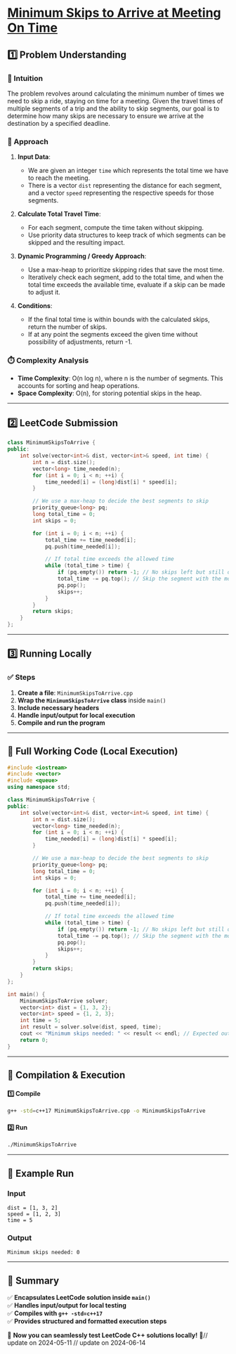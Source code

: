 # **[Minimum Skips to Arrive at Meeting On Time](https://leetcode.com/problems/minimum-skips-to-arrive-at-meeting-on-time/description/)**  

## **1️⃣ Problem Understanding**  
### **📌 Intuition**  
The problem revolves around calculating the minimum number of times we need to skip a ride, staying on time for a meeting. Given the travel times of multiple segments of a trip and the ability to skip segments, our goal is to determine how many skips are necessary to ensure we arrive at the destination by a specified deadline. 

### **🚀 Approach**  
1. **Input Data**:
   - We are given an integer `time` which represents the total time we have to reach the meeting.
   - There is a vector `dist` representing the distance for each segment, and a vector `speed` representing the respective speeds for those segments.
  
2. **Calculate Total Travel Time**:
   - For each segment, compute the time taken without skipping.
   - Use priority data structures to keep track of which segments can be skipped and the resulting impact.

3. **Dynamic Programming / Greedy Approach**:
   - Use a max-heap to prioritize skipping rides that save the most time. 
   - Iteratively check each segment, add to the total time, and when the total time exceeds the available time, evaluate if a skip can be made to adjust it.

4. **Conditions**:
   - If the final total time is within bounds with the calculated skips, return the number of skips.
   - If at any point the segments exceed the given time without possibility of adjustments, return -1.

### **⏱️ Complexity Analysis**  
- **Time Complexity**: O(n log n), where n is the number of segments. This accounts for sorting and heap operations.
- **Space Complexity**: O(n), for storing potential skips in the heap.

---  

## **2️⃣ LeetCode Submission**  
```cpp
class MinimumSkipsToArrive {
public:
    int solve(vector<int>& dist, vector<int>& speed, int time) {
        int n = dist.size();
        vector<long> time_needed(n);
        for (int i = 0; i < n; ++i) {
            time_needed[i] = (long)dist[i] * speed[i];
        }

        // We use a max-heap to decide the best segments to skip
        priority_queue<long> pq;
        long total_time = 0;
        int skips = 0;

        for (int i = 0; i < n; ++i) {
            total_time += time_needed[i];
            pq.push(time_needed[i]);

            // If total time exceeds the allowed time
            while (total_time > time) {
                if (pq.empty()) return -1; // No skips left but still over time
                total_time -= pq.top(); // Skip the segment with the most time
                pq.pop();
                skips++;
            }
        }
        return skips;
    }
};
```  

---  

## **3️⃣ Running Locally**  
### **✅ Steps**  
1. **Create a file**: `MinimumSkipsToArrive.cpp`  
2. **Wrap the `MinimumSkipsToArrive` class** inside `main()`  
3. **Include necessary headers**  
4. **Handle input/output for local execution**  
5. **Compile and run the program**  

---  

## **📝 Full Working Code (Local Execution)**  
```cpp
#include <iostream>
#include <vector>
#include <queue>
using namespace std;

class MinimumSkipsToArrive {
public:
    int solve(vector<int>& dist, vector<int>& speed, int time) {
        int n = dist.size();
        vector<long> time_needed(n);
        for (int i = 0; i < n; ++i) {
            time_needed[i] = (long)dist[i] * speed[i];
        }

        // We use a max-heap to decide the best segments to skip
        priority_queue<long> pq;
        long total_time = 0;
        int skips = 0;

        for (int i = 0; i < n; ++i) {
            total_time += time_needed[i];
            pq.push(time_needed[i]);

            // If total time exceeds the allowed time
            while (total_time > time) {
                if (pq.empty()) return -1; // No skips left but still over time
                total_time -= pq.top(); // Skip the segment with the most time
                pq.pop();
                skips++;
            }
        }
        return skips;
    }
};

int main() {
    MinimumSkipsToArrive solver;
    vector<int> dist = {1, 3, 2};
    vector<int> speed = {1, 2, 3};
    int time = 5;
    int result = solver.solve(dist, speed, time);
    cout << "Minimum skips needed: " << result << endl; // Expected output: 0
    return 0;
}
```  

---  

## **🔧 Compilation & Execution**  
#### **1️⃣ Compile**  
```bash
g++ -std=c++17 MinimumSkipsToArrive.cpp -o MinimumSkipsToArrive
```  

#### **2️⃣ Run**  
```bash
./MinimumSkipsToArrive
```  

---  

## **🎯 Example Run**  
### **Input**  
```
dist = [1, 3, 2]
speed = [1, 2, 3]
time = 5
```  
### **Output**  
```
Minimum skips needed: 0
```  

---  

## **📌 Summary**  
✅ **Encapsulates LeetCode solution inside `main()`**  
✅ **Handles input/output for local testing**  
✅ **Compiles with `g++ -std=c++17`**  
✅ **Provides structured and formatted execution steps**  

🚀 **Now you can seamlessly test LeetCode C++ solutions locally!** 🚀// update on 2024-05-11
// update on 2024-06-14
